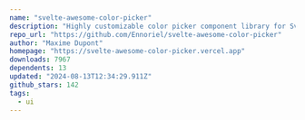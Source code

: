 ```yaml
---
name: "svelte-awesome-color-picker"
description: "Highly customizable color picker component library for Svelte."
repo_url: "https://github.com/Ennoriel/svelte-awesome-color-picker"
author: "Maxime Dupont"
homepage: "https://svelte-awesome-color-picker.vercel.app"
downloads: 7967
dependents: 13
updated: "2024-08-13T12:34:29.911Z"
github_stars: 142
tags: 
  - ui
---
```

